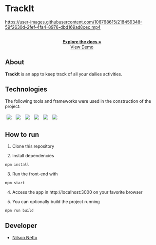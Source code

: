 # TrackIt


https://user-images.githubusercontent.com/106768615/218459348-59f2630d-2fef-4fa4-8976-dbd169ad8cec.mp4


  <p align="center">
    <br />
    <a href="https://github.com/NilsonNetto/projeto10-trackit"><strong>Explore the docs »</strong></a>
    <br />
    <a href="https://projeto10-trackit-mexkmdk8y-nilsonnetto.vercel.app/">View Demo</a>
    <br />
  </p>
</p>

## About

**TrackIt** is an app to keep track of all your dailies activities.

## Technologies

The following tools and frameworks were used in the construction of the project:<br>

<p>
  <img style='margin: 5px;' src='https://img.shields.io/badge/React-20232A?style=for-the-badge&logo=react&logoColor=61DAFB'>
  <img style='margin: 5px;' src='https://img.shields.io/badge/styled--components-DB7093?style=for-the-badge&logo=styled-components&logoColor=white'>
  <img style='margin: 5px;' src='https://img.shields.io/badge/axios%20-%2320232a.svg?&style=for-the-badge&color=informational'>
  <img style='margin: 5px;' src="https://img.shields.io/badge/React_Router-CA4245?style=for-the-badge&logo=react-router&logoColor=white"/>
  <img style='margin: 5px;' src='https://img.shields.io/badge/react-icons%20-%2320232a.svg?&style=for-the-badge&color=f28dc7&logo=react-icons&logoColor=%2361DAFB'>
  <img style='margin: 5px;' src='https://img.shields.io/badge/Vercel-000000?style=for-the-badge&logo=vercel&logoColor=white'>
</p>

## How to run

1. Clone this repository

2. Install dependencies

```bash
npm install
```

3. Run the front-end with

```bash
npm start
```

4. Access the app in http://localhost:3000 on your favorite browser

5. You can optionally build the project running

```bash
npm run build
```

## Developer

- [Nilson Netto ](https://github.com/NilsonNetto)
